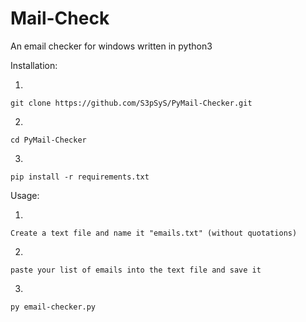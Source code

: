 # Mail-Check
An email checker for windows written in python3

Installation:

1.
```
git clone https://github.com/S3pSyS/PyMail-Checker.git
```
2.
```
cd PyMail-Checker
```
3.
```
pip install -r requirements.txt
```

Usage:

1.
```
Create a text file and name it "emails.txt" (without quotations)
```
2.
```
paste your list of emails into the text file and save it
```
3.
```
py email-checker.py
```
